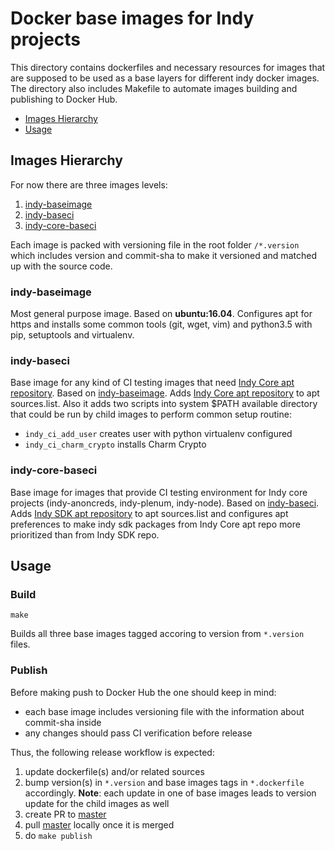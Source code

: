 ﻿# Docker base images for Indy projects

This directory contains dockerfiles and necessary resources for images that are supposed to be used as a base layers for different indy docker images. The directory also includes Makefile to automate images building and publishing to Docker Hub.

* [Images Hierarchy](#images-hierarchy)
* [Usage](#usage)

## Images Hierarchy

For now there are three images levels:

 1. [indy-baseimage](#indy-baseimage)
 2. [indy-baseci](#indy-baseci)
 3. [indy-core-baseci](#indy-core-baseci)

Each image is packed with versioning file in the root folder `/*.version` which includes version and commit-sha to make it versioned and matched up with the source code.

### indy-baseimage
Most general purpose image.
Based on **ubuntu:16.04**.
Configures apt for https and installs some common tools (git, wget, vim) and python3.5 with pip, setuptools and virtualenv.

### indy-baseci
Base image for any kind of CI testing images that need [Indy Core apt repository](https://repo.sovrin.org/deb).
Based on [indy-baseimage](#indy-baseimage).
Adds [Indy Core apt repository](https://repo.sovrin.org/deb) to apt sources.list. Also it adds two scripts into system $PATH available directory that could be run by child images to perform common setup routine:

 - `indy_ci_add_user` creates user with python virtualenv configured
 - `indy_ci_charm_crypto` installs Charm Crypto

### indy-core-baseci
Base image for images that provide CI testing environment for Indy core projects (indy-anoncreds, indy-plenum, indy-node).
Based on  [indy-baseci](#indy-baseci).
Adds [Indy SDK apt repository](https://repo.sovrin.org/sdk/deb) to apt sources.list and configures apt preferences to make indy sdk packages from Indy Core apt repo more prioritized than from Indy SDK repo.

## Usage


### Build

`make`

Builds all three base images tagged accoring to version from `*.version` files.


### Publish

Before making push to Docker Hub the one should keep in mind:

 - each base image includes versioning file with the information about commit-sha inside
 - any changes should pass CI verification before release

Thus, the following release workflow is expected:

 1. update dockerfile(s) and/or related sources
 2. bump version(s) in `*.version` and base images tags in `*.dockerfile` accordingly. **Note**: each update in one of base images leads to version update for the child images as well
 3. create PR to [master](https://github.com/hyperledger/indy-node/tree/master/)
 4. pull [master](https://github.com/hyperledger/indy-node/tree/master/) locally once it is merged
 5. do `make publish`
